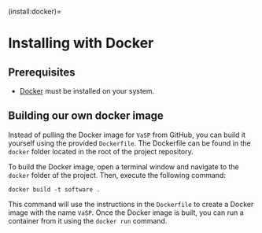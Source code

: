 (install:docker)=

# Installing with Docker

## Prerequisites

- [Docker](https://docs.docker.com/get-docker/) must be installed on your system.

## Building our own docker image

Instead of pulling the Docker image for `VaSP` from GitHub, you can build it yourself using the provided `Dockerfile`.
The Dockerfile can be found in the `docker` folder located in the root of the project repository.

To build the Docker image, open a terminal window and navigate to the `docker` folder of the project. Then, execute the
following command:

``` console
docker build -t software .
```

This command will use the instructions in the `Dockerfile` to create a Docker image with the name `VaSP`. Once the
Docker image is built, you can run a container from it using the `docker run` command.
